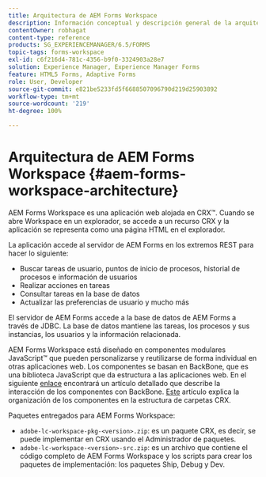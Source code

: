 ```yaml
---
title: Arquitectura de AEM Forms Workspace
description: Información conceptual y descripción general de la arquitectura de LiveCycle AEM Forms Workspace.
contentOwner: robhagat
content-type: reference
products: SG_EXPERIENCEMANAGER/6.5/FORMS
topic-tags: forms-workspace
exl-id: c6f216d4-781c-4356-b9f0-3324903a28e7
solution: Experience Manager, Experience Manager Forms
feature: HTML5 Forms, Adaptive Forms
role: User, Developer
source-git-commit: e821be5233fd5f6688507096790d219d25903892
workflow-type: tm+mt
source-wordcount: '219'
ht-degree: 100%

---
```


# Arquitectura de AEM Forms Workspace {#aem-forms-workspace-architecture}

AEM Forms Workspace es una aplicación web alojada en CRX™. Cuando se abre Workspace en un explorador, se accede a un recurso CRX y la aplicación se representa como una página HTML en el explorador.

La aplicación accede al servidor de AEM Forms en los extremos REST para hacer lo siguiente:

* Buscar tareas de usuario, puntos de inicio de procesos, historial de procesos e información de usuarios
* Realizar acciones en tareas
* Consultar tareas en la base de datos
* Actualizar las preferencias de usuario y mucho más

El servidor de AEM Forms accede a la base de datos de AEM Forms a través de JDBC. La base de datos mantiene las tareas, los procesos y sus instancias, los usuarios y la información relacionada.

AEM Forms Workspace está diseñado en componentes modulares JavaScript™ que pueden personalizarse y reutilizarse de forma individual en otras aplicaciones web. Los componentes se basan en BackBone, que es una biblioteca JavaScript que da estructura a las aplicaciones web. En el siguiente [enlace](/help/forms/using/backbone-interaction.md) encontrará un artículo detallado que describe la interacción de los componentes con BackBone. [Este](/help/forms/using/folder-structure.md) artículo explica la organización de los componentes en la estructura de carpetas CRX.

Paquetes entregados para AEM Forms Workspace:

* `adobe-lc-workspace-pkg-<version>.zip`: es un paquete CRX, es decir, se puede implementar en CRX usando el Administrador de paquetes.
* `adobe-lc-workspace-<version>-src.zip`: es un archivo que contiene el código completo de AEM Forms Workspace y los scripts para crear los paquetes de implementación: los paquetes Ship, Debug y Dev.
